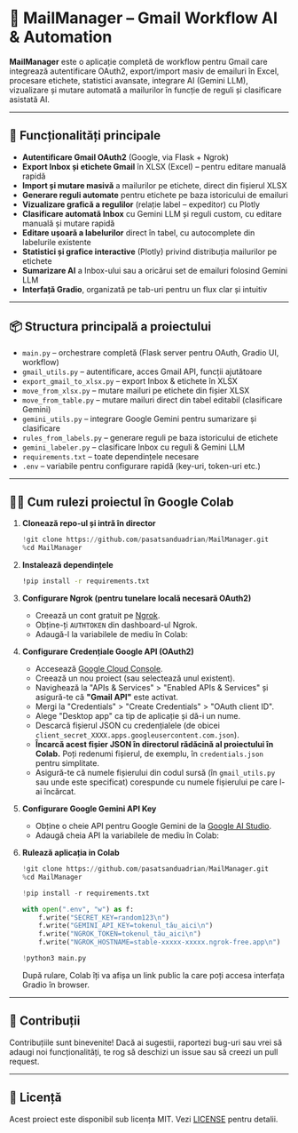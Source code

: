 # 📧 MailManager – Gmail Workflow AI & Automation

**MailManager** este o aplicație completă de workflow pentru Gmail care integrează autentificare OAuth2, export/import masiv de emailuri în Excel, procesare etichete, statistici avansate, integrare AI (Gemini LLM), vizualizare și mutare automată a mailurilor în funcție de reguli și clasificare asistată AI.

---

## 🚀 Funcționalități principale

- **Autentificare Gmail OAuth2** (Google, via Flask + Ngrok)
- **Export Inbox și etichete Gmail** în XLSX (Excel) – pentru editare manuală rapidă
- **Import și mutare masivă** a mailurilor pe etichete, direct din fișierul XLSX
- **Generare reguli automate** pentru etichete pe baza istoricului de emailuri
- **Vizualizare grafică a regulilor** (relație label – expeditor) cu Plotly
- **Clasificare automată Inbox** cu Gemini LLM și reguli custom, cu editare manuală și mutare rapidă
- **Editare ușoară a labelurilor** direct în tabel, cu autocomplete din labelurile existente
- **Statistici și grafice interactive** (Plotly) privind distribuția mailurilor pe etichete
- **Sumarizare AI** a Inbox-ului sau a oricărui set de emailuri folosind Gemini LLM
- **Interfață Gradio**, organizată pe tab-uri pentru un flux clar și intuitiv

---

## 📦 Structura principală a proiectului

- `main.py` – orchestrare completă (Flask server pentru OAuth, Gradio UI, workflow)
- `gmail_utils.py` – autentificare, acces Gmail API, funcții ajutătoare
- `export_gmail_to_xlsx.py` – export Inbox & etichete în XLSX
- `move_from_xlsx.py` – mutare mailuri pe etichete din fișier XLSX
- `move_from_table.py` – mutare mailuri direct din tabel editabil (clasificare Gemini)
- `gemini_utils.py` – integrare Google Gemini pentru sumarizare și clasificare
- `rules_from_labels.py` – generare reguli pe baza istoricului de etichete
- `gemini_labeler.py` – clasificare Inbox cu reguli & Gemini LLM
- `requirements.txt` – toate dependințele necesare
- `.env` – variabile pentru configurare rapidă (key-uri, token-uri etc.)

---

## 🧑‍💻 Cum rulezi proiectul în Google Colab

1.  **Clonează repo-ul și intră în director**
    ```python
    !git clone https://github.com/pasatsanduadrian/MailManager.git
    %cd MailManager
    ```

2.  **Instalează dependințele**
    ```bash
    !pip install -r requirements.txt
    ```

3.  **Configurare Ngrok (pentru tunelare locală necesară OAuth2)**
    * Creează un cont gratuit pe [Ngrok](https://ngrok.com/).
    * Obține-ți `AUTHTOKEN` din dashboard-ul Ngrok.
    * Adaugă-l la variabilele de mediu în Colab:
       
4.  **Configurare Credențiale Google API (OAuth2)**
    * Accesează [Google Cloud Console](https://console.cloud.google.com/).
    * Creează un nou proiect (sau selectează unul existent).
    * Navighează la "APIs & Services" > "Enabled APIs & Services" și asigură-te că **"Gmail API"** este activat.
    * Mergi la "Credentials" > "Create Credentials" > "OAuth client ID".
    * Alege "Desktop app" ca tip de aplicație și dă-i un nume.
    * Descarcă fișierul JSON cu credențialele (de obicei `client_secret_XXXX.apps.googleusercontent.com.json`).
    * **Încarcă acest fișier JSON în directorul rădăcină al proiectului în Colab.** Poți redenumi fișierul, de exemplu, în `credentials.json` pentru simplitate.
    * Asigură-te că numele fișierului din codul sursă (în `gmail_utils.py` sau unde este specificat) corespunde cu numele fișierului pe care l-ai încărcat.

5.  **Configurare Google Gemini API Key**
    * Obține o cheie API pentru Google Gemini de la [Google AI Studio](https://aistudio.google.com/app/apikey).
    * Adaugă cheia API la variabilele de mediu în Colab:
    
6.  **Rulează aplicația in Colab**
    ```python
    !git clone https://github.com/pasatsanduadrian/MailManager.git
    %cd MailManager
    
    !pip install -r requirements.txt
    
    with open(".env", "w") as f:
        f.write("SECRET_KEY=random123\n")
        f.write("GEMINI_API_KEY=tokenul_tău_aici\n")
        f.write("NGROK_TOKEN=tokenul_tău_aici\n")
        f.write("NGROK_HOSTNAME=stable-xxxxx-xxxxx.ngrok-free.app\n")
    
    !python3 main.py

    ```
    După rulare, Colab îți va afișa un link public la care poți accesa interfața Gradio în browser.

---

## 🤝 Contribuții

Contribuțiile sunt binevenite! Dacă ai sugestii, raportezi bug-uri sau vrei să adaugi noi funcționalități, te rog să deschizi un issue sau să creezi un pull request.

---

## 📜 Licență

Acest proiect este disponibil sub licența MIT. Vezi [LICENSE](LICENSE) pentru detalii.
